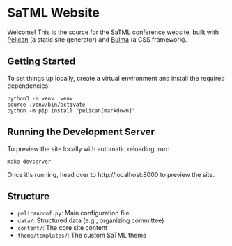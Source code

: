 # SaTML Website

Welcome! This is the source for the SaTML conference website, built with [Pelican](https://docs.getpelican.com/en/latest/) (a static site generator) and [Bulma](https://bulma.io) (a CSS framework).


## Getting Started

To set things up locally, create a virtual environment and install the required dependencies:

```
python3 -m venv .venv
source .venv/bin/activate
python -m pip install "pelican[markdown]"
```

## Running the Development Server

To preview the site locally with automatic reloading, run:
```
make devserver
```

Once it's running, head over to http://localhost:8000 to preview the site.

## Structure

- `pelicanconf.py`: Main configuration file
- `data/`: Structured data (e.g., organizing committee)
- `content/`: The core site content
- `theme/templates/`: The custom SaTML theme